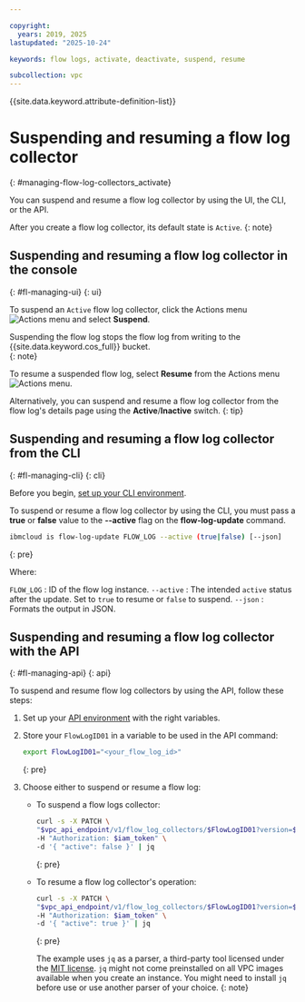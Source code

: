 ```yaml
---

copyright:
  years: 2019, 2025
lastupdated: "2025-10-24"

keywords: flow logs, activate, deactivate, suspend, resume

subcollection: vpc
---
```


{{site.data.keyword.attribute-definition-list}}

# Suspending and resuming a flow log collector
{: #managing-flow-log-collectors_activate}

You can suspend and resume a flow log collector by using the UI, the CLI, or the API.

After you create a flow log collector, its default state is `Active`.
{: note}

## Suspending and resuming a flow log collector in the console
{: #fl-managing-ui}
{: ui}

To suspend an `Active` flow log collector, click the Actions menu ![Actions menu](../icons/action-menu-icon.svg "Actions") and select **Suspend**. 

Suspending the flow log stops the flow log from writing to the {{site.data.keyword.cos_full}} bucket.   
{: note}

To resume a suspended flow log, select **Resume** from the Actions menu ![Actions menu](../icons/action-menu-icon.svg "Actions"). 

Alternatively, you can suspend and resume a flow log collector from the flow log's details page using the **Active**/**Inactive** switch. 
{: tip}

## Suspending and resuming a flow log collector from the CLI
{: #fl-managing-cli}
{: cli}

Before you begin, [set up your CLI environment](/docs/vpc?topic=vpc-set-up-environment&interface=cli).

To suspend or resume a flow log collector by using the CLI, you must pass a **true** or **false** value to the **--active** flag on the **flow-log-update** command.


```sh
ibmcloud is flow-log-update FLOW_LOG --active (true|false) [--json]
```
{: pre}

Where:

`FLOW_LOG`
:   ID of the flow log instance.
`--active`
:   The intended `active` status after the update. Set to `true` to resume or `false` to suspend.
`--json`
:   Formats the output in JSON.



## Suspending and resuming a flow log collector with the API
{: #fl-managing-api}
{: api}

To suspend and resume flow log collectors by using the API, follow these steps:

1. Set up your [API environment](/docs/vpc?topic=vpc-set-up-environment#api-prerequisites-setup) with the right variables.
1. Store your `FlowLogID01` in a variable to be used in the API command:

   ```sh
   export FlowLogID01="<your_flow_log_id>"
   ```
   {: pre}

1. Choose either to suspend or resume a flow log:

   * To suspend a flow logs collector:

      ```sh
      curl -s -X PATCH \
      "$vpc_api_endpoint/v1/flow_log_collectors/$FlowLogID01?version=$api_version&generation=2" \
      -H "Authorization: $iam_token" \
      -d '{ "active": false }' | jq
      ```
      {: pre}

   * To resume a flow log collector's operation:

      ```sh
      curl -s -X PATCH \
      "$vpc_api_endpoint/v1/flow_log_collectors/$FlowLogID01?version=$api_version&generation=2" \
      -H "Authorization: $iam_token" \
      -d '{ "active": true }' | jq
      ```
      {: pre}

      The example uses `jq` as a parser, a third-party tool licensed under the [MIT license](https://stedolan.github.io/jq/download/). `jq` might not come preinstalled on all VPC images available when you create an instance. You might need to install `jq` before use or use another parser of your choice.
      {: note}
